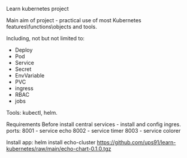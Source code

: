 Learn kubernetes project

Main aim of project - practical use of most Kubernetes features\functions\objects and tools.

Including, not but not limited to:
- Deploy
- Pod
- Service
- Secret
- EnvVariable
- PVC
- ingress
- RBAC
- jobs

Tools: kubectl, helm.

Requirements
Before install central services - install and config ingres.
ports:
8001 - service echo
8002 - service timer
8003 - service colorer

Install app:
helm install echo-cluster https://github.com/ups91/learn-kubernetes/raw/main/echo-chart-0.1.0.tgz

